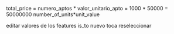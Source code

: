 total_price = numero_aptos * valor_unitario_apto = 1000 * 50000 = 50000000
number_of_units*unit_value

editar valores de los features
is_to  nuevo toca reseleccionar
